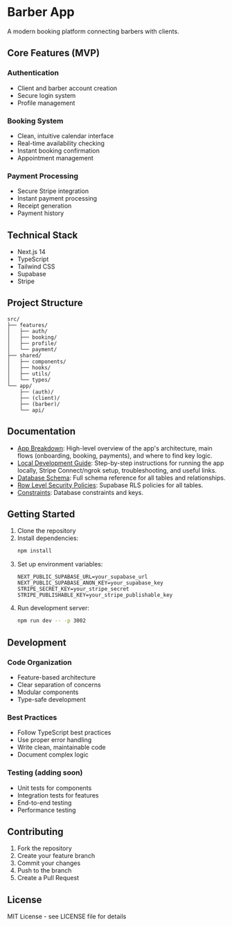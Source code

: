 # Barber App

A modern booking platform connecting barbers with clients.

## Core Features (MVP)

### Authentication
- Client and barber account creation
- Secure login system
- Profile management

### Booking System
- Clean, intuitive calendar interface
- Real-time availability checking
- Instant booking confirmation
- Appointment management

### Payment Processing
- Secure Stripe integration
- Instant payment processing
- Receipt generation
- Payment history

## Technical Stack
- Next.js 14
- TypeScript
- Tailwind CSS
- Supabase
- Stripe

## Project Structure
```
src/
├── features/
│   ├── auth/
│   ├── booking/
│   ├── profile/
│   └── payment/
├── shared/
│   ├── components/
│   ├── hooks/
│   ├── utils/
│   └── types/
└── app/
    ├── (auth)/
    ├── (client)/
    ├── (barber)/
    └── api/
```

## Documentation

- [App Breakdown](docs/APP_BREAKDOWN.md): High-level overview of the app's architecture, main flows (onboarding, booking, payments), and where to find key logic.
- [Local Development Guide](docs/LOCAL_DEVELOPMENT.md): Step-by-step instructions for running the app locally, Stripe Connect/ngrok setup, troubleshooting, and useful links.
- [Database Schema](docs/database/database-schema.txt): Full schema reference for all tables and relationships.
- [Row Level Security Policies](docs/database/rowlevelsecurity.txt): Supabase RLS policies for all tables.
- [Constraints](docs/database/constraints.txt): Database constraints and keys.

## Getting Started

1. Clone the repository
2. Install dependencies:
   ```bash
   npm install
   ```
3. Set up environment variables:
   ```env
   NEXT_PUBLIC_SUPABASE_URL=your_supabase_url
   NEXT_PUBLIC_SUPABASE_ANON_KEY=your_supabase_key
   STRIPE_SECRET_KEY=your_stripe_secret
   STRIPE_PUBLISHABLE_KEY=your_stripe_publishable_key
   ```
4. Run development server:
   ```bash
   npm run dev -- -p 3002
   ```

## Development

### Code Organization
- Feature-based architecture
- Clear separation of concerns
- Modular components
- Type-safe development

### Best Practices
- Follow TypeScript best practices
- Use proper error handling
- Write clean, maintainable code
- Document complex logic

### Testing (adding soon)
- Unit tests for components
- Integration tests for features
- End-to-end testing
- Performance testing

## Contributing
1. Fork the repository
2. Create your feature branch
3. Commit your changes
4. Push to the branch
5. Create a Pull Request

## License
MIT License - see LICENSE file for details 

